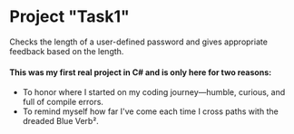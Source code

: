 # Project "Task1"

Checks the length of a user-defined password and gives appropriate feedback based on the length.

#### This was my first real project in C# and is only here for two reasons:

- To honor where I started on my coding journey—humble, curious, and full of compile errors.<br>
- To remind myself how far I've come each time I cross paths with the dreaded Blue Verb².
